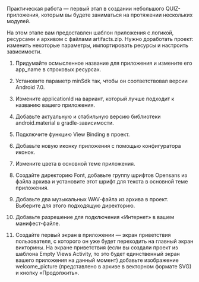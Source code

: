 Практическая работа — первый этап в создании небольшого QUIZ-приложения, которым вы будете заниматься на протяжении нескольких модулей.

На этом этапе вам предоставлен шаблон приложения с логикой, ресурсами и архивом с файлами artifacts.zip. Нужно доработать проект: изменить некоторые параметры, импортировать ресурсы и настроить зависимости.

1. Придумайте осмысленное название для приложения и измените его app_name в строковых ресурсах. 

2. Установите параметр minSdk так, чтобы он соответствовал версии Android 7.0.

3. Измените applicationId на вариант, который лучше подходит к названию вашего приложения.

4. Добавьте актуальную и стабильную версию библиотеки android.material в gradle-зависимости.

5. Подключите функцию View Binding в проект.

6. Добавьте новую иконку приложения с помощью конфигуратора иконок.

7. Измените цвета в основной теме приложения.

8. Создайте директорию Font, добавьте группу шрифтов Opensans из файла архива и установите этот шрифт для текста в основной теме приложения.

9. Добавьте два музыкальных WAV-файла из архива в проект. Выберите для этого подходящую директорию.

10. Добавьте разрешение для подключения «Интернет» в вашем манифест-файле.

11. Создайте первый экран в приложении — экран приветствия пользователя, с которого он уже будет переходить на главный экран викторины. На экране приветствия (если вы создали проект из шаблона Empty Views Activity, то это будет единственный экран вашего приложения на данный момент) добавьте изображение welcome_picture (представлено в архиве в векторном формате SVG) и кнопку «Продолжить».